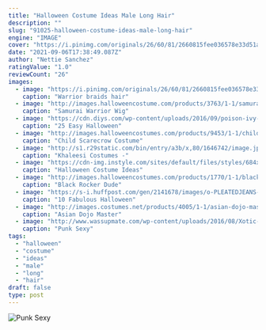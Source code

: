 ```yaml
---
title: "Halloween Costume Ideas Male Long Hair"
description: ""
slug: "91025-halloween-costume-ideas-male-long-hair"
engine: "IMAGE"
cover: "https://i.pinimg.com/originals/26/60/81/2660815fee036578e33d51ae67bb8214.jpg"
date: "2021-09-06T17:38:49.087Z"
author: "Nettie Sanchez"
ratingValue: "1.0"
reviewCount: "26"
images:
  - image: "https://i.pinimg.com/originals/26/60/81/2660815fee036578e33d51ae67bb8214.jpg"
    caption: "Warrior braids hair"
  - image: "http://images.halloweencostume.com/products/3763/1-1/samurai-warrior-wig.jpg"
    caption: "Samurai Warrior Wig"
  - image: "https://cdn.diys.com/wp-content/uploads/2016/09/poison-ivy-halloween-costume.jpg"
    caption: "25 Easy Halloween"
  - image: "http://images.halloweencostumes.com/products/9453/1-1/child-scarecrow-costume.jpg"
    caption: "Child Scarecrow Costume"
  - image: "http://s1.r29static.com/bin/entry/a3b/x,80/1646742/image.jpg"
    caption: "Khaleesi Costumes -"
  - image: "https://cdn-img.instyle.com/sites/default/files/styles/684xflex/public/1442378548/091415-halloween-hair-slide-15.jpg?itok=QOPUXOgI"
    caption: "Halloween Costume Ideas"
  - image: "http://images.halloweencostumes.com/products/1770/1-1/black-rocker-dude-wig.jpg"
    caption: "Black Rocker Dude"
  - image: "https://s-i.huffpost.com/gen/2141678/images/o-PLEATEDJEANS-facebook.jpg"
    caption: "10 Fabulous Halloween"
  - image: "http://images.costumes.net/products/4005/1-1/asian-dojo-master-costume.jpg"
    caption: "Asian Dojo Master"
  - image: "http://www.wassupmate.com/wp-content/uploads/2016/08/Xotic-Eyes-Hook-Halloween-Accessories-Costume-Female-Party-Pirate-Girl-Make-Up.jpg"
    caption: "Punk Sexy"
tags:
  - "halloween"
  - "costume"
  - "ideas"
  - "male"
  - "long"
  - "hair"
draft: false
type: post
---
```



![Punk Sexy](http://www.wassupmate.com/wp-content/uploads/2016/08/Xotic-Eyes-Hook-Halloween-Accessories-Costume-Female-Party-Pirate-Girl-Make-Up.jpg "Punk Sexy")


<!--inArticleAds-->

<!--galleryOne-->


<!--inArticleAds-->

<!--galleryTwo-->


<!--galleryThree-->

